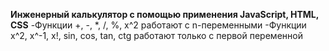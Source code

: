 **Инженерный калькулятор с помощью применения JavaScript, HTML, CSS**
-Функции +, -, *, /, %, x^2 работают с n-переменными
-Функции x^2, x^-1, x!, sin, cos, tan, ctg работают только с первой переменной
